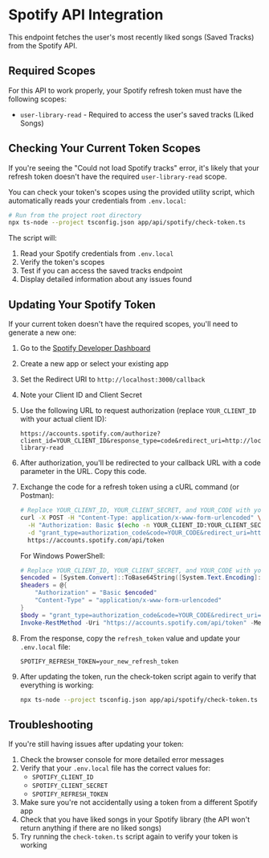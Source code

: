 # Spotify API Integration

This endpoint fetches the user's most recently liked songs (Saved Tracks) from the Spotify API.

## Required Scopes

For this API to work properly, your Spotify refresh token must have the following scopes:
- `user-library-read` - Required to access the user's saved tracks (Liked Songs)

## Checking Your Current Token Scopes

If you're seeing the "Could not load Spotify tracks" error, it's likely that your refresh token doesn't have the required `user-library-read` scope.

You can check your token's scopes using the provided utility script, which automatically reads your credentials from `.env.local`:

```bash
# Run from the project root directory
npx ts-node --project tsconfig.json app/api/spotify/check-token.ts
```

The script will:
1. Read your Spotify credentials from `.env.local`
2. Verify the token's scopes
3. Test if you can access the saved tracks endpoint
4. Display detailed information about any issues found

## Updating Your Spotify Token

If your current token doesn't have the required scopes, you'll need to generate a new one:

1. Go to the [Spotify Developer Dashboard](https://developer.spotify.com/dashboard/)
2. Create a new app or select your existing app
3. Set the Redirect URI to `http://localhost:3000/callback`
4. Note your Client ID and Client Secret

5. Use the following URL to request authorization (replace `YOUR_CLIENT_ID` with your actual client ID):
   ```
   https://accounts.spotify.com/authorize?client_id=YOUR_CLIENT_ID&response_type=code&redirect_uri=http://localhost:3000/callback&scope=user-library-read
   ```

6. After authorization, you'll be redirected to your callback URL with a code parameter in the URL. Copy this code.

7. Exchange the code for a refresh token using a cURL command (or Postman):
   ```bash
   # Replace YOUR_CLIENT_ID, YOUR_CLIENT_SECRET, and YOUR_CODE with your actual values
   curl -X POST -H "Content-Type: application/x-www-form-urlencoded" \
     -H "Authorization: Basic $(echo -n YOUR_CLIENT_ID:YOUR_CLIENT_SECRET | base64)" \
     -d "grant_type=authorization_code&code=YOUR_CODE&redirect_uri=http://localhost:3000/callback" \
     https://accounts.spotify.com/api/token
   ```

   For Windows PowerShell:
   ```powershell
   # Replace YOUR_CLIENT_ID, YOUR_CLIENT_SECRET, and YOUR_CODE with your actual values
   $encoded = [System.Convert]::ToBase64String([System.Text.Encoding]::UTF8.GetBytes("YOUR_CLIENT_ID:YOUR_CLIENT_SECRET"))
   $headers = @{
       "Authorization" = "Basic $encoded"
       "Content-Type" = "application/x-www-form-urlencoded"
   }
   $body = "grant_type=authorization_code&code=YOUR_CODE&redirect_uri=http://localhost:3000/callback"
   Invoke-RestMethod -Uri "https://accounts.spotify.com/api/token" -Method Post -Headers $headers -Body $body
   ```

8. From the response, copy the `refresh_token` value and update your `.env.local` file:
   ```
   SPOTIFY_REFRESH_TOKEN=your_new_refresh_token
   ```

9. After updating the token, run the check-token script again to verify that everything is working:
   ```bash
   npx ts-node --project tsconfig.json app/api/spotify/check-token.ts
   ```

## Troubleshooting

If you're still having issues after updating your token:

1. Check the browser console for more detailed error messages
2. Verify that your `.env.local` file has the correct values for:
   - `SPOTIFY_CLIENT_ID`
   - `SPOTIFY_CLIENT_SECRET`
   - `SPOTIFY_REFRESH_TOKEN`
3. Make sure you're not accidentally using a token from a different Spotify app
4. Check that you have liked songs in your Spotify library (the API won't return anything if there are no liked songs)
5. Try running the `check-token.ts` script again to verify your token is working 